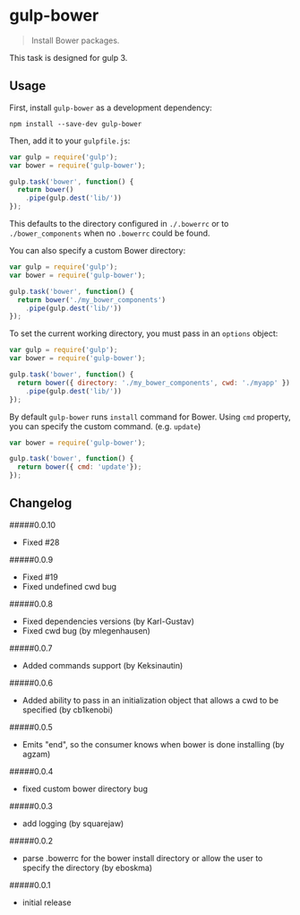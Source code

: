 # gulp-bower
> Install Bower packages.

This task is designed for gulp 3.

## Usage

First, install `gulp-bower` as a development dependency:

```shell
npm install --save-dev gulp-bower
```

Then, add it to your `gulpfile.js`:

```javascript
var gulp = require('gulp');
var bower = require('gulp-bower');

gulp.task('bower', function() {
  return bower()
    .pipe(gulp.dest('lib/'))
});
```

This defaults to the directory configured in `./.bowerrc` or to `./bower_components` when no `.bowerrc` could be found.

You can also specify a custom Bower directory:

```javascript
var gulp = require('gulp');
var bower = require('gulp-bower');

gulp.task('bower', function() {
  return bower('./my_bower_components')
    .pipe(gulp.dest('lib/'))
});
```

To set the current working directory, you must pass in an `options` object:

```javascript
var gulp = require('gulp');
var bower = require('gulp-bower');

gulp.task('bower', function() {
  return bower({ directory: './my_bower_components', cwd: './myapp' })
    .pipe(gulp.dest('lib/'))
});
```

By default `gulp-bower` runs `install` command for Bower.
Using `cmd` property, you can specify the custom command. (e.g. `update`)

```javascript
var bower = require('gulp-bower');

gulp.task('bower', function() {
  return bower({ cmd: 'update'});
});
```



## Changelog

#####0.0.10
- Fixed #28

#####0.0.9
- Fixed #19
- Fixed undefined cwd bug

#####0.0.8
- Fixed dependencies versions (by Karl-Gustav)
- Fixed cwd bug (by mlegenhausen)

#####0.0.7
- Added commands support (by Keksinautin)

#####0.0.6
- Added ability to pass in an initialization object that allows a cwd to be specified (by cb1kenobi)

#####0.0.5
- Emits "end", so the consumer knows when bower is done installing (by agzam)

#####0.0.4
- fixed custom bower directory bug

#####0.0.3
- add logging (by squarejaw)

#####0.0.2
- parse .bowerrc for the bower install directory or allow the user to specify the directory (by eboskma)

#####0.0.1
- initial release

